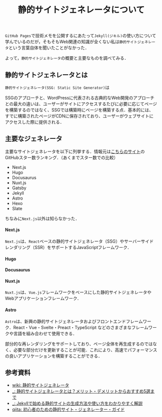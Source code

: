 ﻿---
title: 静的サイトジェネレータについて
category: Web
tags:
  - Jekyll
id: 01773ee0-587a-4c58-970a-e9a218a893da
---

`GitHub Pages`で技術メモを公開するにあたって`Jekyll(ジキル)`の使い方について学んでいるのだが，そもそもWeb関連の知識が全くない私は`静的サイトジェネレータ`という言葉自体を聞いたことがなかった．

よって，`静的サイトジェネレータ`の概要と主要なものを調べてみる．

## 静的サイトジェネレータとは

`静的サイトジェネレータ(SSG: Static Site Generator)`は

SSGのアプローチと、WordPressに代表される古典的なWeb開発のアプローチとの最大の違いは、ユーザーがサイトにアクセスするたびに必要に応じてページを構築するのではなく、SSGでは構築時にページを構築する点．基本的には、すでに構築されたページがCDNに保存されており、ユーザーがウェブサイトにアクセスした際に提供される．


## 主要なジェネレータ

主要なサイトジェネレータを以下に列挙する．情報元は[こちらのサイト](https://jamstack.org/generators/)のGitHubスター数ランキング．（あくまでスター数での比較）

- Next.js
- Hugo
- Docusaurus
- Nuxt.js
- Gatsby
- Jekyll
- Astro
- Hexo
- Slate

ちなみに`Next.js`以外は知らなかった．

#### Next.js
`Next.js`は、`React`ベースの静的サイトジェネレータ（SSG）やサーバーサイドレンダリング（SSR）をサポートするJavaScriptフレームワーク．

#### Hugo 


#### Docusaurus


#### Nuxt.js
`Nuxt.js`は、`Vue.js`フレームワークをベースにした静的サイトジェネレータやWebアプリケーションフレームワーク．


#### Astro
`Astro`は、新興の静的サイトジェネレータおよびフロントエンドフレームワーク．React・Vue・Svelte・Preact・TypeScript などのさまざまなフレームワークや言語を組み合わせて使用できる．

部分的な再レンダリングをサポートしており、ページ全体を再生成するのではなく、必要な部分だけを更新することが可能．これにより、高速でパフォーマンスの良いアプリケーションを構築することができる．

## 参考資料

- [wiki: 静的サイトジェネレータ](https://ja.wikipedia.org/wiki/%E9%9D%99%E7%9A%84%E3%82%B5%E3%82%A4%E3%83%88%E3%82%B8%E3%82%A7%E3%83%8D%E3%83%AC%E3%83%BC%E3%82%BF%E3%83%BC)
- [_: 静的サイトジェネレータとは？メリット・デメリットからおすすめ5選まで](https://jitera.com/ja/insights/31144)
- [_: Jekyllで始める静的サイトの生成方法や使い方をわかりやすく解説](https://jitera.com/ja/insights/33597)
- [qiita: 初心者のための静的サイト・ジェネレーター・ガイド](https://qiita.com/human_science/items/df559c2b3c4651e70852)

